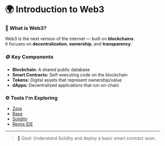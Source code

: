 # 🌍 Introduction to Web3

### 🔹 What is Web3?
Web3 is the next version of the internet — built on **blockchains**.  
It focuses on **decentralization**, **ownership**, and **transparency**.

### 🪙 Key Components
- **Blockchain:** A shared public database  
- **Smart Contracts:** Self-executing code on the blockchain  
- **Tokens:** Digital assets that represent ownership/value  
- **dApps:** Decentralized applications that run on-chain

### ⚙️ Tools I'm Exploring
- [Zora](https://zora.co)
- [Base](https://base.org)
- [Solidity](https://soliditylang.org)
- [Remix IDE](https://remix.ethereum.org)

---

> 🚀 *Goal:* Understand Solidity and deploy a basic smart contract soon.
